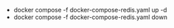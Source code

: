 - docker compose -f docker-compose-redis.yaml up -d
- docker compose -f docker-compose-redis.yaml down